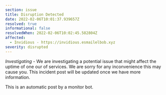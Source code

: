 ```yaml
---
section: issue
title: Disruption Detected
date: 2022-02-06T10:01:37.939657Z
resolved: true
informational: false
resolvedWhen: 2022-02-06T10:02:45.582804Z
affected:
  - Invidious - https://invidious.esmailelbob.xyz
severity: disrupted
---
```

*Investigating* - We are investigating a potential issue that might affect the uptime of one our of services. We are sorry for any inconvenience this may cause you. This incident post will be updated once we have more information.

This is an automatic post by a monitor bot.
        